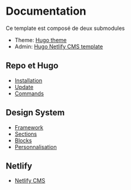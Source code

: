 # Documentation 

Ce template est composé de deux submodules
* Theme: [Hugo theme](https://github.com/sebousan/hugo-theme)
* Admin: [Hugo Netlify CMS template](https://github.com/sebousan/hugo-netlify-cms-template)


## Repo et Hugo
- [Installation](/docs/install.md)
- [Update](/docs/update.md)
- [Commands](/docs/commands.md)

## Design System
- [Framework](design-system/framework.md)
- [Sections](design-system/sections.md)
- [Blocks](design-system/blocks.md)
- [Personnalisation](design-system/customization.md)

## Netlify
- [Netlify CMS](/docs/netlify/netlify-cms.md)
